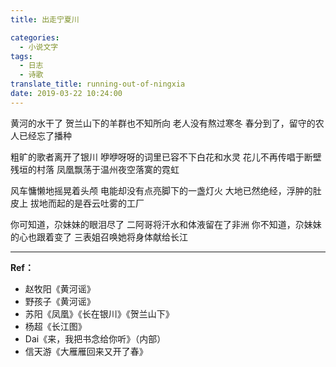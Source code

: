 ```yaml
---
title: 出走宁夏川

categories:
  - 小说文字
tags:
  - 日志
  - 诗歌
translate_title: running-out-of-ningxia
date: 2019-03-22 10:24:00
---
```

黄河的水干了
贺兰山下的羊群也不知所向
老人没有熬过寒冬
春分到了，留守的农人已经忘了播种

粗旷的歌者离开了银川
咿咿呀呀的词里已容不下白花和水灵
花儿不再传唱于断壁残垣的村落
凤凰飘荡于温州夜空落寞的霓虹

风车慵懒地摇晃着头颅
电能却没有点亮脚下的一盏灯火
大地已然绝经，浮肿的肚皮上
拔地而起的是吞云吐雾的工厂

你可知道，尕妹妹的眼泪尽了
二阿哥将汗水和体液留在了非洲
你不知道，尕妹妹的心也跟着变了
三表姐召唤她将身体献给长江

---

**Ref：**
- 赵牧阳《黄河谣》
- 野孩子《黄河谣》
- 苏阳《凤凰》《长在银川》《贺兰山下》
- 杨超《长江图》
- Dai《来，我把书念给你听》（内部）
- 信天游《大雁雁回来又开了春》  